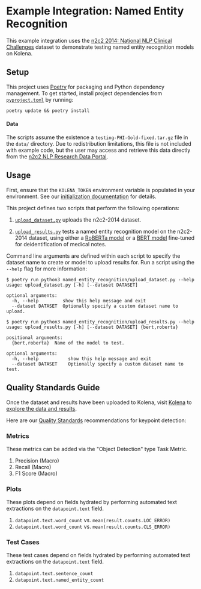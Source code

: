 # Example Integration: Named Entity Recognition

This example integration uses the [n2c2 2014: National NLP Clinical Challenges](https://portal.dbmi.hms.harvard.edu/projects/n2c2-nlp/)
dataset to demonstrate testing named entity recognition models on Kolena.

## Setup

This project uses [Poetry](https://python-poetry.org/) for packaging and Python dependency management. To get started,
install project dependencies from [`pyproject.toml`](./pyproject.toml) by running:

```shell
poetry update && poetry install
```

#### Data

The scripts assume the existence a `testing-PHI-Gold-fixed.tar.gz` file in the `data/` directory. Due to redistribution
limitations, this file is not included with example code, but the user may access and retrieve this data directly
from the [n2c2 NLP Research Data Portal](https://portal.dbmi.hms.harvard.edu/projects/n2c2-nlp/).

## Usage

First, ensure that the `KOLENA_TOKEN` environment variable is populated in your environment. See our
[initialization documentation](https://docs.kolena.com/installing-kolena/#initialization) for details.

This project defines two scripts that perform the following operations:

1. [`upload_dataset.py`](named_entity_recognition/upload_dataset.py) uploads the n2c2-2014 dataset.

2. [`upload_results.py`](named_entity_recognition/upload_results.py) tests a named entity recognition model on
  the n2c2-2014 dataset, using either a [RoBERTa model](https://huggingface.co/obi/deid_roberta_i2b2) or
  a [BERT model](https://huggingface.co/obi/deid_bert_i2b2) fine-tuned for deidentification of medical notes.

Command line arguments are defined within each script to specify the dataset name to create or model to upload results
for. Run a script using the `--help` flag for more information:

```shell
$ poetry run python3 named_entity_recognition/upload_dataset.py --help
usage: upload_dataset.py [-h] [--dataset DATASET]

optional arguments:
  -h, --help         show this help message and exit
  --dataset DATASET  Optionally specify a custom dataset name to upload.

$ poetry run python3 named_entity_recognition/upload_results.py --help
usage: upload_results.py [-h] [--dataset DATASET] {bert,roberta}

positional arguments:
  {bert,roberta}  Name of the model to test.

optional arguments:
  -h, --help           show this help message and exit
  --dataset DATASET    Optionally specify a custom dataset name to test.
```

## Quality Standards Guide

Once the dataset and results have been uploaded to Kolena, visit [Kolena](https://app.kolena.com/redirect/) to
[explore the data and results](https://docs.kolena.com/dataset/quickstart/#step-3-explore-data-and-results).

Here are our [Quality Standards](https://docs.kolena.com/dataset/core-concepts/quality-standard/) recommendations for
keypoint detection:

### Metrics

These metrics can be added via the "Object Detection" type Task Metric.

1. Precision (Macro)
2. Recall (Macro)
3. F1 Score (Macro)

### Plots

These plots depend on fields hydrated by performing automated text extractions on the `datapoint.text` field.

1. `datapoint.text.word_count` vs. `mean(result.counts.LOC_ERROR)`
2. `datapoint.text.word_count` vs. `mean(result.counts.CLS_ERROR)`

### Test Cases

These test cases depend on fields hydrated by performing automated text extractions on the `datapoint.text` field.

1. `datapoint.text.sentence_count`
2. `datapoint.text.named_entity_count`
